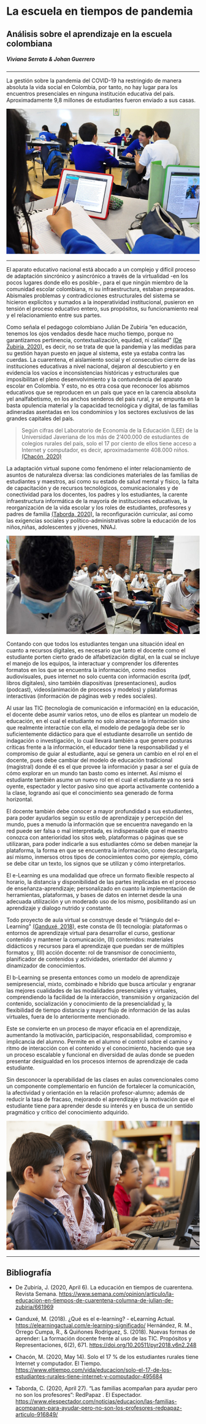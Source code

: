 # **La escuela en tiempos de pandemia**
## Análisis sobre el aprendizaje en la escuela colombiana  
##### Viviana Serrato & Johan Guerrero
___
La gestión sobre la pandemia del COVID-19 ha restringido de manera absoluta la vida social en Colombia, por tanto, no hay lugar para los
encuentros presenciales en ninguna institución educativa del país. Aproximadamente 9,8 millones de estudiantes fueron enviado a sus
casas. 

![Tomdado del Espectador](https://raw.githubusercontent.com/Licjohan1/educacionenpandemia/master/CLASE.jpg) 
___

El aparato educativo nacional está abocado a un complejo y difícil proceso de adaptación sincrónico y asincrónico a través de la
virtualidad -en los pocos lugares donde ello es posible-, para el que ningún miembro de la comunidad escolar colombiana, ni su
infraestructura, estaban preparados. Abismales problemas y contradicciones estructurales del sistema se hicieron explícitos y sumados a
la inoperatividad institucional, pusieron en tensión el proceso educativo entero, sus propósitos, su funcionamiento real y el
relacionamiento entre sus partes.

Como señala el pedagogo colombiano Julián De Zubiría “en educación, tenemos los ojos vendados desde hace mucho tiempo, porque no
garantizamos pertinencia, contextualización, equidad, ni calidad” [(De Zubiría, 2020)](https://www.semana.com/opinion/articulo/la-educacion-en-tiempos-de-cuarentena-columna-de-julian-de-zubiria/661969), es decir, no se trata de que la pandemia y las
medidas para su gestión hayan puesto en jaque al sistema, este ya estaba contra las cuerdas. La cuarentena, el aislamiento
social y el consecutivo cierre de las instituciones educativas a nivel nacional, dejaron al descubierto y en evidencia los vacíos e
inconsistencias históricas y estructurales que imposibilitan el pleno desenvolvimiento y la contundencia del aparato escolar en
Colombia. Y esto, no es otra cosa que reconocer los abismos educativos que se reproducen en un país que yace en la carencia absoluta yel
analfabetismo, en los anchos senderos del país rural, y se empunta en la basta opulencia material y la capacidad tecnológica y digital,
de las familias adineradas asentadas en los condominios y los sectores exclusivos de las grandes capitales del país.

> Según cifras del Laboratorio de Economía de la Educación (LEE) de la Universidad Javeriana de los más de 2’400.000 de estudiantes de
colegios rurales del país, solo el 17 por ciento de ellos tiene acceso a Internet y computador, es decir, aproximadamente 408.000 niños.
[(Chacón, 2020)](https://www.eltiempo.com/vida/educacion/solo-el-17-de-los-estudiantes-rurales-tiene-internet-y-computador-495684) 

La adaptación virtual supone como fenómeno el inter relacionamiento de asuntos de naturaleza diversa: las condiciones materiales de las
familias de estudiantes y maestros, así como su estado de salud mental y físico, la falta de capacitación y de recursos tecnológicos,
comunicacionales y de conectividad para los docentes, los padres y los estudiantes, la carente infraestructura informática de la mayoría
de instituciones educativas, la reorganización de la vida escolar y los roles de estudiantes, profesores y padres de familia [(Taborda,
2020)](https://www.elespectador.com/noticias/educacion/las-familias-acompanan-para-ayudar-pero-no-son-los-profesores-redpapaz-articulo916849/), la reconfiguración curricular, así como las exigencias sociales y político-administrativas sobre la educación de los
niños,niñas, adolescentes y jóvenes, NNAJ.

![Tomdado de El Heraldo](https://raw.githubusercontent.com/Licjohan1/educacionenpandemia/master/CLASE%203.jpg) 

Contando con que todos los estudiantes tengan una situación ideal en cuanto a recursos digitales,  es necesario que tanto el docente
como el estudiante porten cierto grado de alfabetización digital, en la cual se incluye el manejo de los equipos, la interactuar y comprender los
diferentes formatos en los que se encuentra la información, como medios audiovisuales, pues internet no solo cuenta con información
escrita (pdf, libros digitales), sino también diapositivas (presentaciones), audios (podcast), videos(animación de procesos y modelos) y plataformas interactivas (información de páginas web y redes sociales). 

Al usar las TIC (tecnología de comunicación e información) en la educación, el docente debe asumir varios retos, uno de ellos es
plantear un modelo de educación, en el cual el estudiante no solo almacene la información sino que realmente interactúe con ella, el
modelo de pedagogía debe ser lo suficientemente didáctico para que el estudiante desarrolle un sentido de indagación o investigación, lo
cual llevará también a que genere posturas críticas frente a la información, el educador tiene la responsabilidad y el compromiso de
guiar al estudiante, aquí se genera un cambio en el rol en el docente, pues debe cambiar del modelo de educación tradicional (magistral)
donde él es el que provee la información y pasar a ser el guía de cómo explorar en un mundo tan basto como es internet. Así mismo el
estudiante también asume un nuevo rol en el cual el estudiante ya no será oyente, espectador y lector pasivo sino que aporta activamente
contenido a la clase, logrando así que el conocimiento sea generado de forma horizontal. 

El docente también debe conocer a mayor profundidad a sus estudiantes, para poder ayudarlos según su estilo de aprendizaje y percepción
del mundo, pues a menudo la información que se encuentra navegando en la red puede ser falsa o mal interpretada, es indispensable que el
maestro conozca con anterioridad los sitos web, plataformas o páginas que se utilizaran, para poder indicarle a sus estudiantes cómo se
deben manejar la plataforma, la forma en que se encuentra la información, como descargarla, así mismo, inmersos otros tipos de
conocimientos como por ejemplo, cómo se debe citar un texto, los signos que se utilizan y cómo interpretarlos. 

El e-Learning es una modalidad que ofrece un formato flexible respecto al horario, la distancia y disponibilidad de las partes
implicadas en el proceso de enseñanza-aprendizaje; personalizado en cuanto la implementación de herramientas, plataformas, y bases de
datos en internet desde la una adecuada utilización y un moderado uso de los mismo, posibilitando así un aprendizaje y dialogo nutrido y
constante.

Todo proyecto de aula virtual se construye desde el “triángulo del e-Learning" [(Ganduxé, 2018)](https://elearningactual.com/e-learning-significado/), este consta de (I) tecnología: plataformas o entornos de aprendizaje virtual para desarrollar el curso, gestionar
contenido y mantener la comunicación, (II) contenidos: materiales didácticos y recursos para el aprendizaje que puedan ser de múltiples
formatos y, (III) acción docente: rol de transmisor de conocimiento, planificador de contenidos y actividades, orientador del alumno y
dinamizador de conocimientos.

El b-Learning se presenta entonces como un modelo de aprendizaje semipresencial, mixto, combinado e híbrido que busca articular y
engranar las mejores cualidades de las modalidades presenciales y virtuales, comprendiendo la facilidad de la interacción, transmisión y
organización del contenido, socialización y conocimiento de la presencialidad y, la flexibilidad de tiempo distancia y mayor flujo de
información de las aulas virtuales, fuera de lo anteriormente mencionado. 

Este se convierte en un proceso de mayor eficacia en el aprendizaje, aumentando la motivación, participación, responsabilidad,
compromiso e implicancia del alumno. Permite en el alumno el control sobre el camino y ritmo de interacción con el contenido y el
conocimiento, haciendo que sea un proceso escalable y funcional en diversidad de aulas donde se pueden presentar desigualdad en los
procesos internos de aprendizaje de cada estudiante.

Sin desconocer la operabilidad de las clases en aulas convencionales como un componente complementario en función de fortalecer la
comunicación, la afectividad y orientación en la relación profesor-alumno; además de reducir la tasa de fracaso, mejorando el
aprendizaje y la motivación que el estudiante tiene para aprender desde su interés y en busca de un sentido pragmático y crítico del
conocimiento adquirido.

![](https://raw.githubusercontent.com/Licjohan1/educacionenpandemia/master/CLASE%204.jpg)
___

## Bibliografía 

* De Zubiría, J. (2020, April 6). La educación en tiempos de cuarentena. Revista Semana. https://www.semana.com/opinion/articulo/la-educacion-en-tiempos-de-cuarentena-columna-de-julian-de-zubiria/661969

* Ganduxé, M. (2018). ¿Qué es el e-learning? - eLearning Actual. https://elearningactual.com/e-learning-significado/
Hernández, R. M., Orrego Cumpa, R., & Quiñones Rodríguez, S. (2018). Nuevas formas de aprender: La formación docente frente al uso de
las TIC. Propósitos y Representaciones, 6(2), 671. https://doi.org/10.20511/pyr2018.v6n2.248

* Chacón, M. (2020, May 14). Solo el 17 % de los estudiantes rurales tiene Internet y computador. El Tiempo. https://www.eltiempo.com/vida/educacion/solo-el-17-de-los-estudiantes-rurales-tiene-internet-y-computador-495684 

* Taborda, C. (2020, April 27). “Las familias acompañan para ayudar pero no son los profesores”: RedPapaz . El Espectador. https://www.elespectador.com/noticias/educacion/las-familias-acompanan-para-ayudar-pero-no-son-los-profesores-redpapaz-articulo-916849/

